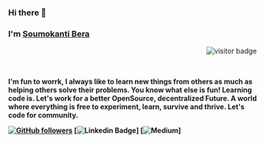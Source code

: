 ### Hi there 👋
### I'm [Soumokanti Bera](https://www.github.com/Soumokanti123) 
<p align="right"><img src="https://visitor-badge.laobi.icu/badge?page_id=Soumokanti123" alt="visitor badge"/></p>
 <br><strong> 
 
I'm fun to worrk, I always like to learn new things from others as much as helping others solve their problems. You know what else is fun! Learning code is. Let's work for a better OpenSource, decentralized Future. A world where everything is free to experiment, learn, survive and thrive. Let's code for community. <strong></br>
 
[![GitHub followers](https://img.shields.io/github/followers/Soumokanti123?style=social)](https://www.github.com/Soumokanti123)
[![Linkedin Badge](https://img.shields.io/badge/-SoumokantiB-blue?style=flat-square&logo=Linkedin&logoColor=white&link=https://https://www.linkedin.com/in/soumokanti-bera-3882611a1//)]
[![Medium](https://img.shields.io/badge/-Soumokanti-pink?style=flat-square&logo=instagram&logoColor=white&link=https://https://www.instagram.com/soumo_bera/)]
